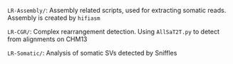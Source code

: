 
```LR-Assembly/```: Assembly related scripts, used for extracting somatic reads. Assembly is created by ```hifiasm```

```LR-CGR/```: Complex rearrangement detection. Using ```AllSaT2T.py``` to detect from alignments on CHM13 

```LR-Somatic/```: Analysis of somatic SVs detected by Sniffles